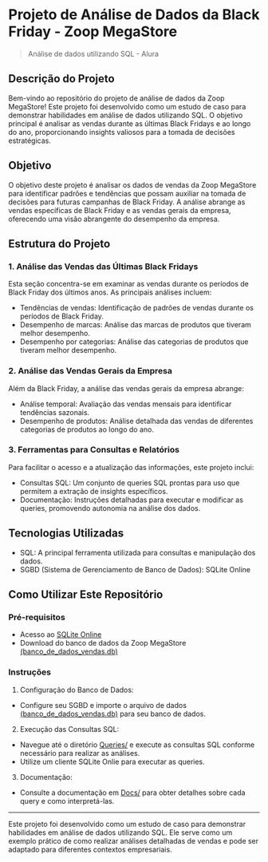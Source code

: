 # Projeto de Análise de Dados da Black Friday - Zoop MegaStore
> Análise de dados utilizando SQL - Alura

## Descrição do Projeto
Bem-vindo ao repositório do projeto de análise de dados da Zoop MegaStore! Este projeto foi desenvolvido como um estudo de caso para demonstrar habilidades em análise de dados utilizando SQL. O objetivo principal é analisar as vendas durante as últimas Black Fridays e ao longo do ano, proporcionando insights valiosos para a tomada de decisões estratégicas.
## Objetivo
O objetivo deste projeto é analisar os dados de vendas da Zoop MegaStore para identificar padrões e tendências que possam auxiliar na tomada de decisões para futuras campanhas de Black Friday. A análise abrange as vendas específicas de Black Friday e as vendas gerais da empresa, oferecendo uma visão abrangente do desempenho da empresa.
## Estrutura do Projeto
### 1. Análise das Vendas das Últimas Black Fridays
Esta seção concentra-se em examinar as vendas durante os períodos de Black Friday dos últimos anos. As principais análises incluem:
- Tendências de vendas: Identificação de padrões de vendas durante os períodos de Black Friday.
-	Desempenho de marcas: Análise das marcas de produtos que tiveram melhor desempenho.
-	Desempenho por categorias: Análise das categorias de produtos que tiveram melhor desempenho.
### 2. Análise das Vendas Gerais da Empresa
Além da Black Friday, a análise das vendas gerais da empresa abrange:
-	Análise temporal: Avaliação das vendas mensais para identificar tendências sazonais.
-	Desempenho de produtos: Análise detalhada das vendas de diferentes categorias de produtos ao longo do ano.
### 3. Ferramentas para Consultas e Relatórios
Para facilitar o acesso e a atualização das informações, este projeto inclui:
-	Consultas SQL: Um conjunto de queries SQL prontas para uso que permitem a extração de insights específicos.
-	Documentação: Instruções detalhadas para executar e modificar as queries, promovendo autonomia na análise dos dados.
## Tecnologias Utilizadas
-	SQL: A principal ferramenta utilizada para consultas e manipulação dos dados.
-	SGBD (Sistema de Gerenciamento de Banco de Dados): SQLite Online
## Como Utilizar Este Repositório
### Pré-requisitos
-	Acesso ao [SQLite Online]( https://sqliteonline.com/)
-	Download do banco de dados da Zoop MegaStore [(banco_de_dados_vendas.db)](https://github.com/ViniciosFerreira/Projeto_Zoop/blob/main/banco_de_dados_vendas.db)
### Instruções
1.	Configuração do Banco de Dados:
- Configure seu SGBD e importe o arquivo de dados [(banco_de_dados_vendas.db)](https://github.com/ViniciosFerreira/Projeto_Zoop/blob/main/banco_de_dados_vendas.db) para seu banco de dados.
2.	Execução das Consultas SQL:
- Navegue até o diretório [Queries/](https://github.com/ViniciosFerreira/Projeto_Zoop/tree/main/Queries) e execute as consultas SQL conforme necessário para realizar as análises.
- Utilize um cliente SQLite Onlie para executar as queries.
3.	Documentação:
- Consulte a documentação em [Docs/](https://github.com/ViniciosFerreira/Projeto_Zoop/tree/main/Docs) para obter detalhes sobre cada query e como interpretá-las.
________________________________________
Este projeto foi desenvolvido como um estudo de caso para demonstrar habilidades em análise de dados utilizando SQL. Ele serve como um exemplo prático de como realizar análises detalhadas de vendas e pode ser adaptado para diferentes contextos empresariais.


